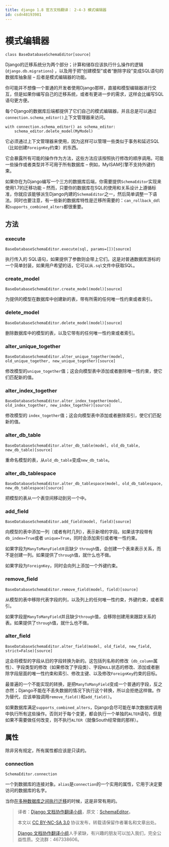 ```yaml
---
title: django 1.8 官方文档翻译： 2-4-3 模式编辑器
id: csdn48193981
---
```


# 模式编辑器

`class BaseDatabaseSchemaEditor[source]`

Django的迁移系统分为两个部分；计算和储存应该执行什么操作的逻辑 (`django.db.migrations`) ，以及用于把“创建模型”或者“删除字段”变成SQL语句的数据库抽象层 – 后者是模式编辑器的功能。

你可能并不想像一个普通的开发者使用Django那样，直接和模型编辑器进行交互，但是如果你编写自己的迁移系统，或者有更进一步的需求，这样会比编写SQL语句更方便。

每个Django的数据库后端都提供了它们自己的模式编辑器，并且总是可以通过`connection.schema_editor()`上下文管理器来访问。

```
with connection.schema_editor() as schema_editor:
    schema_editor.delete_model(MyModel)
```

它必须通过上下文管理器来使用，因为这样可以管理一些类似于事务和延迟SQL（比如创建`ForeignKey`约束）的东西。

它会暴露所有可能的操作作为方法，这些方法应该按照执行修改的顺序调用。可能一些操作或者类型并不可用于所有数据库 – 例如，MyISAM引擎不支持外键约束。

如果你在为Django编写一个三方的数据库后端，你需要提供`SchemaEditor`实现来使用1.7的迁移功能 – 然而，只要你的数据库在SQL的使用和关系设计上遵循标准，你就应该能够派生Django内建的`SchemaEditor`之一，然后简单调整一下语法。同时也要注意，有一些新的数据库特性是迁移所需要的：`can_rollback_ddl`和`supports_combined_alters`都很重要。

## 方法

### execute

`BaseDatabaseSchemaEditor.execute(sql, params=[])[source]`

执行传入的 SQL语句，如果提供了参数则会带上它们。这是对普通数据库游标的一个简单封装，如果用户希望的话，它可以从`.sql`文件中获取SQL。

### create_model

`BaseDatabaseSchemaEditor.create_model(model)[source]`

为提供的模型在数据库中创建新的表，带有所需的任何唯一性约束或者索引。

### delete_model

`BaseDatabaseSchemaEditor.delete_model(model)[source]`

删除数据库中的模型的表，以及它带有的任何唯一性约束或者索引。

### alter_unique_together

`BaseDatabaseSchemaEditor.alter_unique_together(model, old_unique_together, new_unique_together)[source]`

修改模型的`unique_together`值；这会向模型表中添加或者删除唯一性约束，使它们匹配新的值。

### alter_index_together

`BaseDatabaseSchemaEditor.alter_index_together(model, old_index_together, new_index_together)[source]`

修改模型的 `index_together`值；这会向模型表中添加或者删除索引，使它们匹配新的值。

### alter_db_table

`BaseDatabaseSchemaEditor.alter_db_table(model, old_db_table, new_db_table)[source]`

重命名模型的表，从`old_db_table`变成`new_db_table`。

### alter_db_tablespace

`BaseDatabaseSchemaEditor.alter_db_tablespace(model, old_db_tablespace, new_db_tablespace)[source]`

把模型的表从一个表空间移动到另一个中。

### add_field

`BaseDatabaseSchemaEditor.add_field(model, field)[source]`

向模型的表中添加一列（或者有时几列），表示新增的字段。如果该字段带有`db_index=True`或者 `unique=True`，同时会添加索引或者唯一性约束。

如果字段为`ManyToManyField并`且缺少 `through`值，会创建一个表来表示关系，而不是创建一列。如果提供了`through`值，就什么也不做。

如果字段为`ForeignKey`，同时会向列上添加一个外键约束。

### remove_field

`BaseDatabaseSchemaEditor.remove_field(model, field)[source]`

从模型的表中移除代表字段的列，以及列上的任何唯一性约束，外键约束，或者索引。

如果字段是`ManyToManyField`并且缺少`through`值，会移除创建用来跟踪关系的表。如果提供了`through`值，就什么也不做。

### alter_field

`BaseDatabaseSchemaEditor.alter_field(model, old_field, new_field, strict=False)[source]`

这会将模型的字段从旧的字段转换为新的。这包括列名称的修改（`db_column`属性）、字段类型的修改（如果修改了字段类）、字段`NULL`状态的修改、添加或者删除字段层面的唯一性约束和索引、修改主键、以及修改`ForeignKey`约束的目标。

最普遍的一个不能实现的转换，是把`ManyToManyField`变成一个普通的字段，反之亦然；Django不能在不丢失数据的情况下执行这个转换，所以会拒绝这样做。作为替代，应该单独调用`remove_field()`和`add_field()`。

如果数据库满足`supports_combined_alters`，Django会尽可能在单次数据库调用中执行所有这些操作。否则对于每个变更，都会执行一个单独的`ALTER`语句，但是如果不需要做任何改变，则不执行`ALTER`（就像South经常做的那样）。

## 属性

除非另有规定，所有属性都应该是只读的。

### connection

`SchemaEditor.connection`

一个到数据库的连接对象。`alias`是`connection`的一个实用的属性，它用于决定要访问的数据库的名字。

当你[在多种数据库之间执行迁移](http://python.usyiyi.cn/django/howto/writing-migrations.html#data-migrations-and-multiple-databases)的时候，这是非常有用的。

> 译者：[Django 文档协作翻译小组](http://python.usyiyi.cn/django/index.html)，原文：[SchemaEditor](https://docs.djangoproject.com/en/1.8/ref/schema-editor/)。
> 
> 本文以 [CC BY-NC-SA 3.0](http://creativecommons.org/licenses/by-nc-sa/3.0/cn/) 协议发布，转载请保留作者署名和文章出处。
> 
> [Django 文档协作翻译小组](http://python.usyiyi.cn/django/index.html)人手紧缺，有兴趣的朋友可以加入我们，完全公益性质。交流群：467338606。